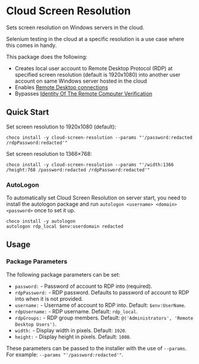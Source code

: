 ﻿# Cloud Screen Resolution

Sets screen resolution on Windows servers in the cloud.

Selenium testing in the cloud at a specific resolution is a use case
where this comes in handy.

This package does the following:

- Creates local user account to Remote Desktop Protocol (RDP) at
  specified screen resolution (default is 1920x1080) into another
  user account on same Windows server hosted in the cloud
- Enables [Remote Desktop connections](https://technet.microsoft.com/en-us/library/cc722151%28v=ws.10%29.aspx)
- Bypasses [Identity Of The Remote Computer Verification](http://www.mytecbits.com/microsoft/windows/rdp-identity-of-the-remote-computer)

## Quick Start

Set screen resolution to 1920x1080 (default):

```
choco install -y cloud-screen-resolution --params "'/password:redacted /rdpPassword:redacted'"
```

Set screen resolution to 1366×768:

```
choco install -y cloud-screen-resolution --params "'/width:1366 /height:768 /password:redacted /rdpPassword:redacted'"
```

### AutoLogon

To automatically set Cloud Screen Resolution on server start, you need
to install the autologon package and run
`autologon <username> <domain> <password>` once to set it up.

```
choco install -y autologon
autologon rdp_local $env:userdomain redacted
```

## Usage

### Package Parameters

The following package parameters can be set:

- `password:` - Password of account to RDP into (required).
- `rdpPassword:` - RDP password. Defaults to password of account to RDP
   into when it is not provided.
- `username:` - Username of account to RDP into.
    Default: `$env:UserName`.
- `rdpUsername:` - RDP username. Default: `rdp_local`.
- `rdpGroups:` - RDP group members.
    Default: `@('Administrators', 'Remote Desktop Users')`.
- `width:` - Display width in pixels. Default: `1920`.
- `height:` - Display height in pixels. Default: `1080`.

These parameters can be passed to the installer with the use of
`--params`. For example: `--params "'/password:redacted'"`.
